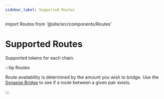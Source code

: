 ```yaml
---
sidebar_label: Supported Routes
---
```


import Routes from '@site/src/components/Routes'

# Supported Routes

Supported tokens for each chain.

:::tip Routes

Route availability is determined by the amount you wish to bridge. Use the [Synapse Bridge](https://synapseprotocol.com) to see if a route between a given pair exists.

:::

<Routes />
